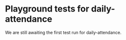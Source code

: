 # Playground tests for daily-attendance
We are still awaiting the first test run for daily-attendance.
